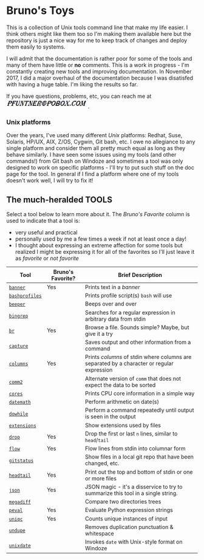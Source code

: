 # Bruno's Toys
This is a collection of Unix tools command line that make my life easier.  I think others might like them too so I'm making them available here but the repository is just a nice way for me to keep track of changes and deploy them easily to systems.

I will admit that the documentation is rather poor for some of the tools and many of them have little or **no** comments.  This is a work in progress - I'm constantly creating new tools and improving documentation.  In November 2017, I did a major overhaul of the documentation because I was disatisfed with having a huge table.  I'm liking the results so far.

If you have questions, problems, etc, you can reach me at <img src="images/email.jpg" />.

### Unix platforms

Over the years, I've used many different _Unix_ platforms: Redhat, Suse, Solaris, HP/UX, AIX, Z/OS, Cygwin, Git bash, etc.  I owe no allegiance to any single platform and consider them all pretty much equal as long as they behave similarly.  I have seen some issues using my tools (and other commands!) from Git bash on Windoze and sometimes a tool was only designed to work on specific platforms - I'll try to put such stuff on the doc page for the tool.  In general if I find a platform where one of my tools doesn't work well, I will try to fix it!

## The much-heralded TOOLS

Select a tool below to learn more about it.  The _Bruno's Favorite_ column is used to indicate that a tool is:
- very useful and practical
- personally used by me a few times a week if not at least once a day!
- I thought about expressing an extreme affection for some tools but realized I might be expressing it for all of the favorites so I'll just leave it as _favorite_ or _not favorite_

| Tool | Bruno's Favorite? | Brief Description |
| ---- | ----------------- | ----------------- |
| [`banner`](doc/banner.md) | Yes | Prints text in a _banner_ |
| [`bashprofiles`](doc/bashprofiles.md) | | Prints profile script(s) `bash` will use |
| [`beeper`](doc/beeper.md) | | Beeps over and over |
| [`bingrep`](doc/bingrep.md) | | Searches for a regular expression in arbitrary data from stdin |
| [`br`](doc/br.md) | Yes | Browse a file.  Sounds simple?  Maybe, but give it a try |
| [`capture`](doc/capture.md) | | Saves output and other information from a command |
| [`columns`](doc/columns.md) | Yes | Prints _columns_ of stdin where columns are separated by a character or regular expression |
| [`comm2`](doc/comm2.md) | | Alternate version of `comm` that does not expect the data to be sorted |
| [`cores`](doc/cores.md) | | Prints CPU core information in a simple way |
| [`datemath`](doc/datemath.md) | | Perform arithmetic on date(s) |
| [`dowhile`](doc/dowhile.md) | | Perform a command repeatedly until output is seen in the output |
| [`extensions`](doc/extensions.md) | | Show extensions used by files |
| [`drop`](doc/drop.md) | Yes | Drop the first or last `n` lines, similar to `head`/`tail` |
| [`flow`](doc/flow.md) | Yes | Flow lines from stdin into columnar form |
| [`gitstatus`](doc/gitstatus.md) | | Show files in a local git repo that have been changed, etc. |
| [`headtail`](doc/headtail.md) | Yes | Print out the top and bottom of stdin or one or more files |
| [`json`](doc/json.md) | Yes | JSON magic - it's a disservice to try to summarize this tool in a single string. |
| [`megadiff`](doc/megadiff.md) | | Compare two directories trees |
| [`peval`](doc/peval.md) | Yes | Evaluate Python expression strings |
| [`uniqc`](doc/uniqc.md) | Yes | Counts unique instances of input |
| [`undupe`](doc/dupe.md) | | Removes duplication punctuation & whitespace |
| [`unixdate`](doc/unixdate.md) | | Invokes `date` with Unix-style format on Windoze |

